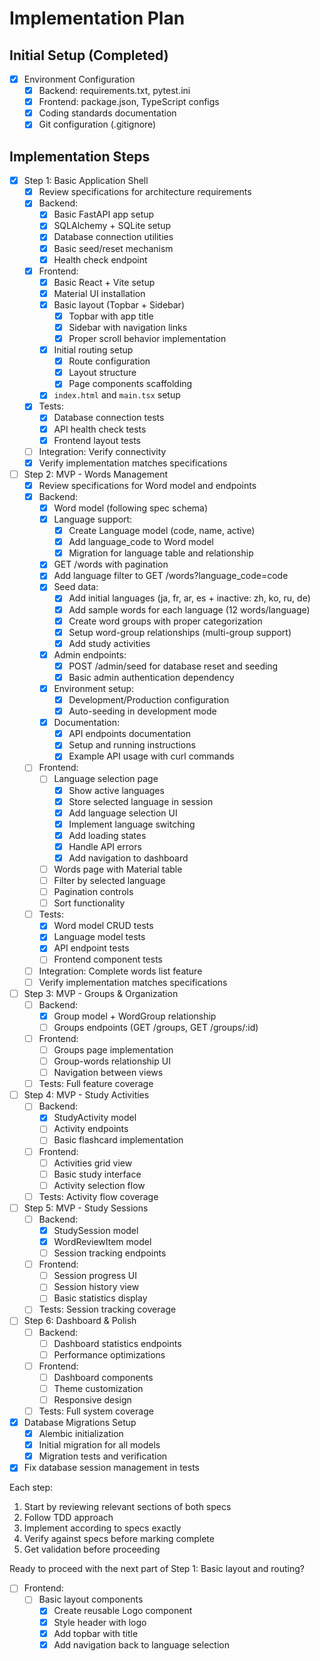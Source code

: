 # Implementation Plan

## Initial Setup (Completed)
- [x] Environment Configuration
  - [x] Backend: requirements.txt, pytest.ini
  - [x] Frontend: package.json, TypeScript configs
  - [x] Coding standards documentation
  - [x] Git configuration (.gitignore)

## Implementation Steps

- [x] Step 1: Basic Application Shell
  - [x] Review specifications for architecture requirements
  - [x] Backend:
    - [x] Basic FastAPI app setup
    - [x] SQLAlchemy + SQLite setup
    - [x] Database connection utilities
    - [x] Basic seed/reset mechanism
    - [x] Health check endpoint
  - [x] Frontend:
    - [x] Basic React + Vite setup
    - [x] Material UI installation
    - [x] Basic layout (Topbar + Sidebar)
      - [x] Topbar with app title
      - [x] Sidebar with navigation links
      - [x] Proper scroll behavior implementation
    - [x] Initial routing setup
      - [x] Route configuration
      - [x] Layout structure
      - [x] Page components scaffolding
    - [x] `index.html` and `main.tsx` setup
  - [x] Tests:
    - [x] Database connection tests
    - [x] API health check tests
    - [x] Frontend layout tests
  - [ ] Integration: Verify connectivity
  - [x] Verify implementation matches specifications

- [ ] Step 2: MVP - Words Management
  - [x] Review specifications for Word model and endpoints
  - [x] Backend:
    - [x] Word model (following spec schema)
    - [x] Language support:
      - [x] Create Language model (code, name, active)
      - [x] Add language_code to Word model
      - [x] Migration for language table and relationship
    - [x] GET /words with pagination
    - [x] Add language filter to GET /words?language_code=code
    - [x] Seed data:
      - [x] Add initial languages (ja, fr, ar, es + inactive: zh, ko, ru, de)
      - [x] Add sample words for each language (12 words/language)
      - [x] Create word groups with proper categorization
      - [x] Setup word-group relationships (multi-group support)
      - [x] Add study activities
    - [x] Admin endpoints:
      - [x] POST /admin/seed for database reset and seeding
      - [x] Basic admin authentication dependency
    - [x] Environment setup:
      - [x] Development/Production configuration
      - [x] Auto-seeding in development mode
    - [x] Documentation:
      - [x] API endpoints documentation
      - [x] Setup and running instructions
      - [x] Example API usage with curl commands
  - [ ] Frontend:
    - [ ] Language selection page
      - [x] Show active languages
      - [x] Store selected language in session
      - [x] Add language selection UI
      - [x] Implement language switching
      - [x] Add loading states
      - [x] Handle API errors
      - [x] Add navigation to dashboard
    - [ ] Words page with Material table
    - [ ] Filter by selected language
    - [ ] Pagination controls
    - [ ] Sort functionality
  - [ ] Tests:
    - [x] Word model CRUD tests
    - [x] Language model tests
    - [x] API endpoint tests
    - [ ] Frontend component tests
  - [ ] Integration: Complete words list feature
  - [ ] Verify implementation matches specifications

- [ ] Step 3: MVP - Groups & Organization
  - [ ] Backend:
    - [x] Group model + WordGroup relationship
    - [ ] Groups endpoints (GET /groups, GET /groups/:id)
  - [ ] Frontend:
    - [ ] Groups page implementation
    - [ ] Group-words relationship UI
    - [ ] Navigation between views
  - [ ] Tests: Full feature coverage

- [ ] Step 4: MVP - Study Activities
  - [ ] Backend:
    - [x] StudyActivity model
    - [ ] Activity endpoints
    - [ ] Basic flashcard implementation
  - [ ] Frontend:
    - [ ] Activities grid view
    - [ ] Basic study interface
    - [ ] Activity selection flow
  - [ ] Tests: Activity flow coverage

- [ ] Step 5: MVP - Study Sessions
  - [ ] Backend:
    - [x] StudySession model
    - [x] WordReviewItem model
    - [ ] Session tracking endpoints
  - [ ] Frontend:
    - [ ] Session progress UI
    - [ ] Session history view
    - [ ] Basic statistics display
  - [ ] Tests: Session tracking coverage

- [ ] Step 6: Dashboard & Polish
  - [ ] Backend:
    - [ ] Dashboard statistics endpoints
    - [ ] Performance optimizations
  - [ ] Frontend:
    - [ ] Dashboard components
    - [ ] Theme customization
    - [ ] Responsive design
  - [ ] Tests: Full system coverage

- [x] Database Migrations Setup
  - [x] Alembic initialization
  - [x] Initial migration for all models
  - [x] Migration tests and verification

- [x] Fix database session management in tests

Each step:
1. Start by reviewing relevant sections of both specs
2. Follow TDD approach
3. Implement according to specs exactly
4. Verify against specs before marking complete
5. Get validation before proceeding

Ready to proceed with the next part of Step 1: Basic layout and routing? 

- [ ] Frontend:
    - [ ] Basic layout components
      - [x] Create reusable Logo component
      - [x] Style header with logo
      - [x] Add topbar with title
      - [x] Add navigation back to language selection 